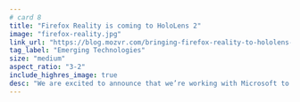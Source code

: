 ```yaml
---
# card 8
title: "Firefox Reality is coming to HoloLens 2"
image: "firefox-reality.jpg"
link_url: "https://blog.mozvr.com/bringing-firefox-reality-to-hololens-2/?utm_source=www.mozilla.org&utm_medium=referral&utm_campaign=homepage&utm_content=card"
tag_label: "Emerging Technologies"
size: "medium"
aspect_ratio: "3-2"
include_highres_image: true
desc: "We are excited to announce that we’re working with Microsoft to bring the immersive web to the HoloLens 2 mixed reality headset."
---
```

